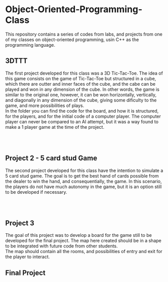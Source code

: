# Object-Oriented-Programming-Class
This repository contains a series of codes from labs, and projects from one of my classes on object-oriented programming, usin C++ as the programming language.

<h2>3DTTT</h2> 
<p>The first project developed for this class was a 3D Tic-Tac-Toe. The idea of this game consists on the game of Tic-Tac-Toe but structured in a cube, which there are outter and inner faces of the cube, and the cabe can be played and won in any dimension of the cube. In other words, the game is similar to the original one, however, it can be won horizontally, vertically, and diagonally in any dimension of the cube, giving some dificulty to the game, and more possibilities of plays.<br>
In the folder you can find the code for the board, and how it is structured, for the players, and for the initial code of a computer player. The computer player can never be compared to an AI attempt, but it was a way found to make a 1 player game at the time of the project.
  </p><br><br>

<h2>Project 2 - 5 card stud Game</h2>
<p>
  The second project developed for this class have the intention to simulate a 5 card stud game. The goal is to get the best hand of cards possible from the dealer to win the hand, and consequentially, the game. In this scenario, the players do not have much autonomy in the game, but it is an option still to be developed if necessary.
  </p><br><br>
  
  <h2>Project 3 </h2>
  <p>
  The goal of this project was to develop a board for the game still to be developed for the final project. The map here created should be in a shape to be integrated with future code from other students.<br>
  The map should contain all the rooms, and possibilities of entry and exit for the player to interact.
   </p>

<h2>Final Project</h2>
